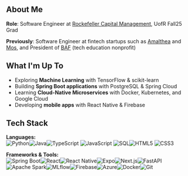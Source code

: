 ## About Me

**Role**: Software Engineer at [Rockefeller Capital Management](https://www.rockco.com/), UofR Fall25 Grad

**Previously**: Software Engineer at fintech startups such as [Amalthea](https://amaltheafs.com/) and [Mos](https://mos.com/), and President of [BAF](https://www.blockchainacceleration.org/) (tech education nonprofit)

## What I'm Up To
- Exploring **Machine Learning** with TensorFlow & scikit-learn  
- Building **Spring Boot applications** with PostgreSQL & Spring Cloud  
- Learning **Cloud-Native Microservices** with Docker, Kubernetes, and Google Cloud  
- Developing **mobile apps** with React Native & Firebase  

## Tech Stack  

**Languages:**  
![Python](https://img.shields.io/badge/-Python-3776AB?logo=python&logoColor=white)![Java](https://img.shields.io/badge/-Java-007396?logo=java&logoColor=white)![TypeScript](https://img.shields.io/badge/-TypeScript-3178C6?logo=typescript&logoColor=white) ![JavaScript](https://img.shields.io/badge/-JavaScript-F7DF1E?logo=javascript&logoColor=black) ![SQL](https://img.shields.io/badge/-SQL-003B57?logo=postgresql&logoColor=white)![HTML5](https://img.shields.io/badge/-HTML5-E34F26?logo=html5&logoColor=white) ![CSS3](https://img.shields.io/badge/-CSS3-1572B6?logo=css3&logoColor=white)

**Frameworks & Tools:**  
![Spring Boot](https://img.shields.io/badge/-Spring%20Boot-6DB33F?logo=springboot&logoColor=white)![React](https://img.shields.io/badge/-React-61DAFB?logo=react&logoColor=black)![React Native](https://img.shields.io/badge/-React%20Native-61DAFB?logo=react&logoColor=black)![Expo](https://img.shields.io/badge/-Expo-000020?logo=expo&logoColor=white)![Next.js](https://img.shields.io/badge/-Next.js-000000?logo=next.js&logoColor=white)![FastAPI](https://img.shields.io/badge/-FastAPI-009688?logo=fastapi&logoColor=white)![Apache Spark](https://img.shields.io/badge/-Apache%20Spark-E25A1C?logo=apachespark&logoColor=white)![MLflow](https://img.shields.io/badge/-MLflow-0194E2?logo=mlflow&logoColor=white)![Firebase](https://img.shields.io/badge/-Firebase-FFCA28?logo=firebase&logoColor=black)![Azure](https://img.shields.io/badge/-Azure-0078D4?logo=microsoftazure&logoColor=white)![Docker](https://img.shields.io/badge/-Docker-2496ED?logo=docker&logoColor=white)![Git](https://img.shields.io/badge/-Git-F05032?logo=git&logoColor=white)  
